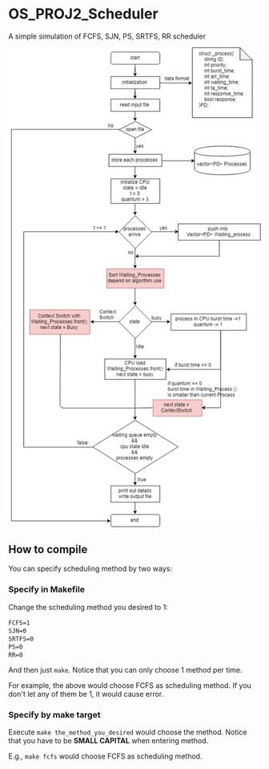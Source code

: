 # OS_PROJ2_Scheduler
A simple simulation of FCFS, SJN, PS, SRTFS, RR scheduler

![image](https://github.com/Oscarkai9139/OS_PROJ2_Scheduler/blob/master/Diagram.png)

## How to compile
You can specify scheduling method by two ways:

### Specify in Makefile
Change the scheduling method you desired to 1:
```
FCFS=1
SJN=0
SRTFS=0
PS=0
RR=0
```
And then just `make`. Notice that you can only choose 1 method per time.

For example, the above would choose FCFS as scheduling method.
If you don't let any of them be 1, it would cause error.

### Specify by make target
Execute `make the_method_you_desired` would choose the method.
Notice that you have to be **SMALL CAPITAL** when entering method.

E.g., `make fcfs` would choose FCFS as scheduling method.
